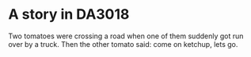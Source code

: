 # A story in DA3018

Two tomatoes were crossing a road when one of them suddenly got run over by a truck.
Then the other tomato said: come on ketchup, lets go.
